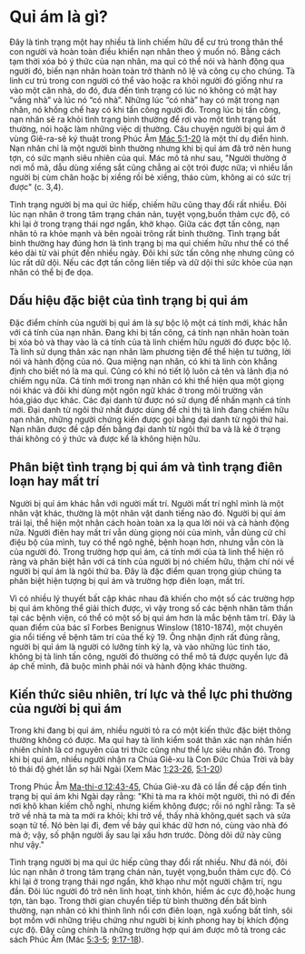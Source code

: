 # Quỉ ám là gì?

Ðây là tình trạng một hay nhiều tà linh chiếm hữu để cư trú trong thân thể con người và hoàn toàn điều khiển nạn nhân theo ý muốn nó. Bằng cách tạm thời xóa bỏ ý thức của nạn nhân, ma quỉ có thể nói và hành động qua người đó, biến nạn nhân hoàn toàn trở thành nô lệ và công cụ cho chúng. Tà linh cư trú trong con người có thể vào hoặc ra khỏi người đó giống như ra vào một căn nhà, do đó, đưa đến tình trạng có lúc nó không có mặt hay “vắng nhà” và lúc nó “có nhà”. Những lúc “có nhà” hay có mặt trong nạn nhân, nó khống chế hay có khi tấn công người đó. Trong lúc bị tấn công, nạn nhân sẽ ra khỏi tình trạng bình thường để rơi vào một tình trạng bất thường, nói hoặc làm những việc dị thường. Câu chuyện người bị quỉ ám ở vùng Giê-ra-sê ký thuật trong Phúc Âm [Mác 5:1-20](https://www.bible.com/bible/193/MRK.5.1-20.VB1925) là một thí dụ điển hình. Nạn nhân chỉ là một người bình thường nhưng khi bị quỉ ám đã trở nên hung tợn, có sức mạnh siêu nhiên của quỉ. Mác mô tả như sau, "Người thường ở nơi mồ mả, dẫu dùng xiềng sắt cũng chẳng ai cột trói được nữa; vì nhiều lần người bị cùm chân hoặc bị xiềng rồi bẻ xiềng, tháo cùm, không ai có sức trị được" \(c. 3,4\).

Tình trạng người bị ma quỉ ức hiếp, chiếm hữu cũng thay đổi rất nhiều. Ðôi lúc nạn nhân ở trong tâm trạng chán nản, tuyệt vọng,buồn thảm cực độ, có khi lại ở trong trạng thái ngơ ngẩn, khờ khạo. Giữa các đợt tấn công, nạn nhân tỏ ra khỏe mạnh và bên ngoài trông rất bình thường. Tình trạng bất bình thường hay đúng hơn là tình trạng bị ma quỉ chiếm hữu như thế có thể kéo dài từ vài phút đến nhiều ngày. Ðôi khi sức tấn công nhẹ nhưng cũng có lúc rất dữ dội. Nếu các đợt tấn công liên tiếp và dữ dội thì sức khỏe của nạn nhân có thể bị đe dọa.

## Dấu hiệu đặc biệt của tình trạng bị quỉ ám

Ðặc điểm chính của người bị quỉ ám là sự bộc lộ một cá tính mới, khác hẳn với cá tính của nạn nhân. Ðang khi bị tấn công, cá tính nạn nhân hoàn toàn bị xóa bỏ và thay vào là cá tính của tà linh chiếm hữu người đó được bộc lộ. Tà linh sử dụng thân xác nạn nhân làm phương tiện để thể hiện tư tưởng, lời nói và hành động của nó. Qua miệng nạn nhân, có khi tà linh còn khẳng định cho biết nó là ma quỉ. Cũng có khi nó tiết lộ luôn cả tên và lãnh địa nó chiếm ngụ nữa. Cá tính mới trong nạn nhân có khi thể hiện qua một giọng nói khác và đôi khi dùng một ngôn ngữ khác ở trong môi trường văn hóa,giáo dục khác. Các đại danh từ được nó sử dụng để nhấn mạnh cá tính mới. Ðại danh từ ngôi thứ nhất được dùng để chỉ thị tà linh đang chiếm hữu nạn nhân, những người chứng kiến được gọi bằng đại danh từ ngôi thứ hai. Nạn nhân được đề cập đến bằng đại danh từ ngôi thứ ba và là kẻ ở trạng thái không có ý thức và được kể là không hiện hữu.

## Phân biệt tình trạng bị quỉ ám và tình trạng điên loạn hay mất trí

Người bị quỉ ám khác hẳn với người mất trí. Người mất trí nghĩ mình là một nhân vật khác, thường là một nhân vật danh tiếng nào đó. Người bị quỉ ám trái lại, thể hiện một nhân cách hoàn toàn xa lạ qua lời nói và cả hành động nữa. Người điên hay mất trí vẫn dùng giọng nói của mình, vẫn dùng cử chỉ điệu bộ của mình, tuy có thể ngô nghê, bệnh hoạn hơn, nhưng vẫn còn là của người đó. Trong trường hợp quỉ ám, cá tính mới của tà linh thể hiện rõ ràng và phân biệt hẳn với cá tính của người bị nó chiếm hữu, thậm chí nói về người bị quỉ ám là ngôi thứ ba. Ðây là đặc điểm quan trọng giúp chúng ta phân biệt hiện tượng bị quỉ ám và trường hợp điên loạn, mất trí.

Vì có nhiều lý thuyết bất cập khác nhau đã khiến cho một số các trường hợp bị quỉ ám không thể giải thích được, vì vậy trong số các bệnh nhân tâm thần tại các bệnh viện, có thể có một số bị quỉ ám hơn là mắc bệnh tâm trí. Ðây là quan điểm của bác sĩ Forbes Benignus Winslow \(1810-1874\), một chuyên gia nổi tiếng về bệnh tâm trí của thế kỷ 19. Ông nhận định rất đúng rằng, người bị quỉ ám là người có lưỡng tính kỳ lạ, và vào những lúc tỉnh táo, không bị tà linh tấn công, người đó thường có thể mô tả được quyền lực đã áp chế mình, đã buộc mình phải nói và hành động khác thường.

## Kiến thức siêu nhiên, trí lực và thể lực phi thường của người bị quỉ ám

Trong khi đang bị quỉ ám, nhiều người tỏ ra có một kiến thức đặc biệt thông thường không có được. Ma quỉ hay tà linh kiểm soát thân xác nạn nhân hiển nhiên chính là cơ nguyên của tri thức cũng như thể lực siêu nhân đó. Trong khi bị quỉ ám, nhiều người nhận ra Chúa Giê-xu là Con Ðức Chúa Trời và bày tỏ thái độ ghét lẫn sợ hãi Ngài \(Xem Mác [1:23-26](https://www.bible.com/bible/193/MRK.1.23-26.VB1925), [5:1-20](https://www.bible.com/bible/193/MRK.5.1-20.VB1925)\)

Trong Phúc Âm [Ma-thi-ơ 12:43-45](https://www.bible.com/bible/193/MAT.12.43-45.VB1925), Chúa Giê-xu đã có lần đề cập đến tình trạng bị quỉ ám khi Ngài dạy rằng: "Khi tà ma ra khỏi một người, thì nó đi đến nơi khô khan kiếm chỗ nghỉ, nhưng kiếm không được; rồi nó nghĩ rằng: Ta sẽ trở về nhà ta mà ta mới ra khỏi; khi trở về, thấy nhà không,quét sạch và sửa soạn tử tế. Nó bèn lại đi, đem về bảy quỉ khác dữ hơn nó, cùng vào nhà đó mà ở; vậy, số phận người ấy sau lại xấu hơn trước. Dòng dõi dữ này cũng như vậy."

Tình trạng người bị ma quỉ ức hiếp cũng thay đổi rất nhiều. Như đã nói, đôi lúc nạn nhân ở trong tâm trạng chán nản, tuyệt vọng,buồn thảm cực độ. Có khi lại ở trong trạng thái ngơ ngẩn, khờ khạo như một người chậm trí, ngu đần. Ðôi lúc người đó trở nên linh hoạt, tinh khôn, hiểm ác cực độ,hoặc hung tợn, tàn bạo. Trong thời gian chuyển tiếp từ bình thường đến bất bình thường, nạn nhân có khi thình lình nổi cơn điên loạn, ngã xuống bất tỉnh, sôi bọt mồm với những triệu chứng như người bị kinh phong hay bị khích động cực độ. Ðây cũng chính là những trường hợp quỉ ám được mô tả trong các sách Phúc Âm \(Mác [5:3-5](https://www.bible.com/bible/193/MRK.5.3-5.VB1925); [9:17-18](https://www.bible.com/bible/193/MRK.9.17-18.VB1925)\).

